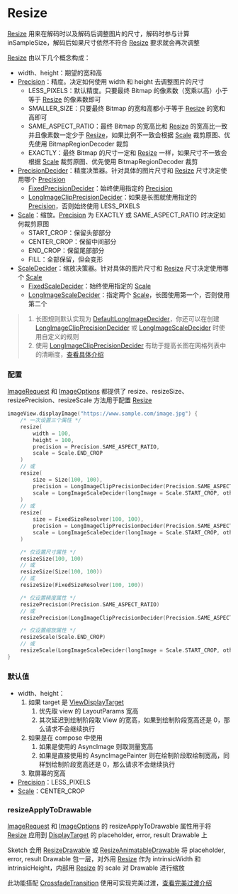 # Resize

[Resize] 用来在解码时以及解码后调整图片的尺寸，解码时参与计算 inSampleSize，解码后如果尺寸依然不符合 [Resize] 要求就会再次调整

[Resize] 由以下几个概念构成：

* width、height：期望的宽和高
* [Precision]：精度。决定如何使用 width 和 height 去调整图片的尺寸
    * LESS_PIXELS：默认精度。只要最终 Bitmap 的像素数（宽乘以高）小于等于 [Resize] 的像素数即可
    * SMALLER_SIZE：只要最终 Bitmap 的宽和高都小于等于 [Resize] 的宽和高即可
    * SAME_ASPECT_RATIO：最终 Bitmap 的宽高比和 [Resize] 的宽高比一致并且像素数一定少于 [Resize]，如果比例不一致会根据 [Scale]
      裁剪原图、优先使用 BitmapRegionDecoder 裁剪
    * EXACTLY：最终 Bitmap 的尺寸一定和 [Resize] 一样，如果尺寸不一致会根据 [Scale] 裁剪原图、优先使用 BitmapRegionDecoder 裁剪
* [PrecisionDecider]：精度决策器。针对具体的图片尺寸和 [Resize] 尺寸决定使用哪个 [Precision]
    * [FixedPrecisionDecider]：始终使用指定的 [Precision]
    * [LongImageClipPrecisionDecider]：如果是长图就使用指定的 [Precision]，否则始终使用 LESS_PIXELS
* [Scale]：缩放。[Precision] 为 EXACTLY 或 SAME_ASPECT_RATIO 时决定如何裁剪原图
    * START_CROP：保留头部部分
    * CENTER_CROP：保留中间部分
    * END_CROP：保留尾部部分
    * FILL：全部保留，但会变形
* [ScaleDecider]：缩放决策器。针对具体的图片尺寸和 [Resize] 尺寸决定使用哪个 [Scale]
    * [FixedScaleDecider]：始终使用指定的 [Scale]
    * [LongImageScaleDecider]：指定两个 [Scale]，长图使用第一个，否则使用第二个

> 1. 长图规则默认实现为 [DefaultLongImageDecider]，你还可以在创建 [LongImageClipPrecisionDecider] 或 [LongImageScaleDecider] 时使用自定义的规则
> 2. 使用 [LongImageClipPrecisionDecider] 有助于提高长图在网格列表中的清晰度，[查看具体介绍][long_image_grid_thumbnails]

### 配置

[ImageRequest] 和 [ImageOptions] 都提供了 resize、resizeSize、resizePrecision、resizeScale 方法用于配置 [Resize]

```kotlin
imageView.displayImage("https://www.sample.com/image.jpg") {
    /* 一次设置三个属性 */
    resize(
        width = 100,
        height = 100,
        precision = Precision.SAME_ASPECT_RATIO,
        scale = Scale.END_CROP
    )
    // 或
    resize(
        size = Size(100, 100),
        precision = LongImageClipPrecisionDecider(Precision.SAME_ASPECT_RATIO),
        scale = LongImageScaleDecider(longImage = Scale.START_CROP, otherImage = Scale.CENTER_CROP)
    )
    // 或
    resize(
        size = FixedSizeResolver(100, 100),
        precision = LongImageClipPrecisionDecider(Precision.SAME_ASPECT_RATIO),
        scale = LongImageScaleDecider(longImage = Scale.START_CROP, otherImage = Scale.CENTER_CROP)
    )

    /* 仅设置尺寸属性 */
    resizeSize(100, 100)
    // 或
    resizeSize(Size(100, 100))
    // 或
    resizeSize(FixedSizeResolver(100, 100))

    /* 仅设置精度属性 */
    resizePrecision(Precision.SAME_ASPECT_RATIO)
    // 或
    resizePrecision(LongImageClipPrecisionDecider(Precision.SAME_ASPECT_RATIO))

    /* 仅设置缩放属性 */
    resizeScale(Scale.END_CROP)
    // 或
    resizeScale(LongImageScaleDecider(longImage = Scale.START_CROP, otherImage = Scale.CENTER_CROP))
}
```

### 默认值

* width、height：
    1. 如果 target 是 [ViewDisplayTarget]
        1. 优先取 view 的 LayoutParams 宽高
        2. 其次延迟到绘制阶段取 View 的宽高，如果到绘制阶段宽高还是 0，那么请求不会继续执行
    2. 如果是在 compose 中使用
        1. 如果是使用的 AsyncImage 则取测量宽高
        2. 如果是直接使用的 AsyncImagePainter 则在绘制阶段取绘制宽高，同样到绘制阶段宽高还是 0，那么请求不会继续执行
    3. 取屏幕的宽高
* [Precision]：LESS_PIXELS
* [Scale]：CENTER_CROP

### resizeApplyToDrawable

[ImageRequest] 和 [ImageOptions] 的 resizeApplyToDrawable 属性用于将 [Resize] 应用到 [DisplayTarget] 的
placeholder, error, result Drawable 上

Sketch 会用 [ResizeDrawable] 或 [ResizeAnimatableDrawable] 将 placeholder, error, result Drawable
包一层，对外用 [Resize] 作为 intrinsicWidth 和 intrinsicHeight，内部用 [Resize] 的 scale 对 Drawable 进行缩放

此功能搭配 [CrossfadeTransition] 使用可实现完美过渡，[查看完美过渡介绍][transition]

[Sketch]: ../../sketch/src/main/java/com/github/panpf/sketch/Sketch.kt

[Resize]: ../../sketch/src/main/java/com/github/panpf/sketch/resize/Resize.kt

[Scale]: ../../sketch/src/main/java/com/github/panpf/sketch/resize/Scale.kt

[ScaleDecider]: ../../sketch/src/main/java/com/github/panpf/sketch/resize/ScaleDecider.kt

[FixedScaleDecider]: ../../sketch/src/main/java/com/github/panpf/sketch/resize/ScaleDecider.kt

[LongImageScaleDecider]: ../../sketch/src/main/java/com/github/panpf/sketch/resize/ScaleDecider.kt

[FixedPrecisionDecider]: ../../sketch/src/main/java/com/github/panpf/sketch/resize/PrecisionDecider.kt

[LongImageClipPrecisionDecider]: ../../sketch/src/main/java/com/github/panpf/sketch/resize/PrecisionDecider.kt

[PrecisionDecider]: ../../sketch/src/main/java/com/github/panpf/sketch/resize/PrecisionDecider.kt

[Precision]: ../../sketch/src/main/java/com/github/panpf/sketch/resize/Precision.kt

[ViewDisplayTarget]: ../../sketch/src/main/java/com/github/panpf/sketch/target/ViewDisplayTarget.kt

[ImageRequest]: ../../sketch/src/main/java/com/github/panpf/sketch/request/ImageRequest.kt

[ImageOptions]: ../../sketch/src/main/java/com/github/panpf/sketch/request/ImageOptions.kt

[CrossfadeTransition]: ../../sketch/src/main/java/com/github/panpf/sketch/transition/CrossfadeTransition.kt

[DisplayTarget]: ../../sketch/src/main/java/com/github/panpf/sketch/target/DisplayTarget.kt

[ResizeDrawable]: ../../sketch/src/main/java/com/github/panpf/sketch/drawable/internal/ResizeDrawable.kt

[ResizeAnimatableDrawable]: ../../sketch/src/main/java/com/github/panpf/sketch/drawable/internal/ResizeAnimatableDrawable.kt

[DefaultLongImageDecider]: ../../sketch/src/main/java/com/github/panpf/sketch/resize/LongImageDecider.kt

[long_image_grid_thumbnails]: long_image_grid_thumbnails.md

[transition]: transition.md